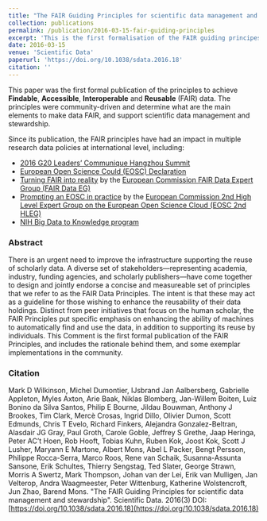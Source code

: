 ```yaml
---
title: "The FAIR Guiding Principles for scientific data management and stewardship"
collection: publications
permalink: /publication/2016-03-15-fair-guiding-principles
excerpt: 'This is the first formalisation of the FAIR guiding principes for data management and stewardship, which aim at making data Findable, Accessible, Interoperable and Reusable (FAIR).'
date: 2016-03-15
venue: 'Scientific Data'
paperurl: 'https://doi.org/10.1038/sdata.2016.18'
citation: ''
---
```


This paper was the first formal publication of the principles to achieve **Findable**, **Accessible**, **Interoperable** and **Reusable** (FAIR) data. The principles were community-driven and determine what are the main elements to make data FAIR, and support scientific data management and stewardship.   

Since its publication, the FAIR principles have had an impact in multiple research data policies at international level, including:
- [2016 G20 Leaders’ Communique Hangzhou Summit](https://europa.eu/rapid/press-release_STATEMENT-16-2967_en.htm)
- [European Open Science Could (EOSC) Declaration](https://ec.europa.eu/research/openscience/pdf/eosc_declaration.pdf)
- [Turning FAIR into reality](https://publications.europa.eu/en/publication-detail/-/publication/7769a148-f1f6-11e8-9982-01aa75ed71a1/language-en/format-PDF/source-80611283) by the [European Commission FAIR Data Expert Group (FAIR Data EG)](http://www.codata.org/working-groups/fair-data-expert-group)
- [Prompting an EOSC in practice](https://publications.europa.eu/en/web/eu-law-and-publications/publication-detail/-/publication/5253a1af-ee10-11e8-b690-01aa75ed71a1) by the [European Commission 2nd High Level Expert Group on the European Open Science Cloud (EOSC 2nd HLEG)](https://ec.europa.eu/research/openscience/index.cfm?pg=open-science-cloud-hleg)
- [NIH Big Data to Knowledge program](https://commonfund.nih.gov/bd2k) 

### Abstract

There is an urgent need to improve the infrastructure supporting the reuse of scholarly data. A diverse set of stakeholders—representing academia, industry, funding agencies, and scholarly publishers—have come together to design and jointly endorse a concise and measureable set of principles that we refer to as the FAIR Data Principles. The intent is that these may act as a guideline for those wishing to enhance the reusability of their data holdings. Distinct from peer initiatives that focus on the human scholar, the FAIR Principles put specific emphasis on enhancing the ability of machines to automatically find and use the data, in addition to supporting its reuse by individuals. This Comment is the first formal publication of the FAIR Principles, and includes the rationale behind them, and some exemplar implementations in the community.

### Citation

Mark D Wilkinson, Michel Dumontier, IJsbrand Jan Aalbersberg, Gabrielle Appleton, Myles Axton, Arie Baak, Niklas Blomberg, Jan-Willem Boiten, Luiz Bonino da Silva Santos, Philip E Bourne, Jildau Bouwman, Anthony J Brookes, Tim Clark, Mercè Crosas, Ingrid Dillo, Olivier Dumon, Scott Edmunds, Chris T Evelo, Richard Finkers, Alejandra Gonzalez-Beltran, Alasdair JG Gray, Paul Groth, Carole Goble, Jeffrey S Grethe, Jaap Heringa, Peter AC’t Hoen, Rob Hooft, Tobias Kuhn, Ruben Kok, Joost Kok, Scott J Lusher, Maryann E Martone, Albert Mons, Abel L Packer, Bengt Persson, Philippe Rocca-Serra, Marco Roos, Rene van Schaik, Susanna-Assunta Sansone, Erik Schultes, Thierry Sengstag, Ted Slater, George Strawn, Morris A Swertz, Mark Thompson, Johan van der Lei, Erik van Mulligen, Jan Velterop, Andra Waagmeester, Peter Wittenburg, Katherine Wolstencroft, Jun Zhao, Barend Mons. "The FAIR Guiding Principles for scientific data management and stewardship". Scientific Data. 2016(3) DOI: [https://doi.org/10.1038/sdata.2016.18](https://doi.org/10.1038/sdata.2016.18)